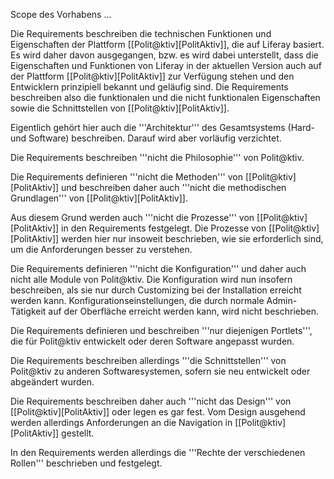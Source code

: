Scope des Vorhabens ...

Die Requirements beschreiben die technischen Funktionen und Eigenschaften der Plattform [[Polit@ktiv][PolitAktiv]], die auf Liferay basiert. Es wird daher davon ausgegangen, bzw. es wird dabei unterstellt, dass die Eigenschaften und Funktionen von Liferay in der aktuellen Version auch auf der Plattform [[Polit@ktiv][PolitAktiv]] zur Verfügung stehen und den Entwicklern prinzipiell bekannt und geläufig sind. Die Requirements beschreiben also die funktionalen und die nicht funktionalen Eigenschaften sowie die Schnittstellen von [[Polit@ktiv][PolitAktiv]].

Eigentlich gehört hier auch die '''Architektur''' des Gesamtsystems (Hard- und Software) beschreiben. Darauf wird aber vorläufig verzichtet.

Die Requirements beschreiben '''nicht die Philosophie''' von Polit@ktiv.

Die Requirements definieren '''nicht die Methoden''' von [[Polit@ktiv][PolitAktiv]] und beschreiben daher auch '''nicht die methodischen Grundlagen''' von [[Polit@ktiv][PolitAktiv]].

Aus diesem Grund werden auch '''nicht die Prozesse''' von [[Polit@ktiv][PolitAktiv]] in den Requirements festgelegt. Die Prozesse von [[Polit@ktiv][PolitAktiv]] werden hier nur insoweit beschrieben, wie sie erforderlich sind, um die Anforderungen besser zu verstehen.

Die Requirements definieren '''nicht die Konfiguration''' und daher auch nicht alle Module von Polit@ktiv. Die Konfiguration wird nun insofern beschreiben, als sie nur durch Customizing bei der Installation erreicht werden kann. Konfigurationseinstellungen, die durch normale Admin-Tätigkeit auf der Oberfläche erreicht werden kann, wird nicht beschrieben.

Die Requirements definieren und beschreiben '''nur diejenigen Portlets''', die für Polit@ktiv entwickelt oder deren Software angepasst wurden.

Die Requirements beschreiben allerdings '''die Schnittstellen''' von Polit@ktiv zu anderen Softwaresystemen, sofern sie neu entwickelt oder abgeändert wurden.

Die Requirements beschreiben daher auch '''nicht das Design''' von [[Polit@ktiv][PolitAktiv]] oder legen es gar fest. Vom Design ausgehend werden allerdings Anforderungen an die Navigation in [[Polit@ktiv][PolitAktiv]] gestellt.

In den Requirements werden allerdings die '''Rechte der verschiedenen Rollen''' beschrieben und festgelegt.
